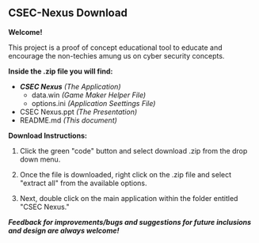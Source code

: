 ## CSEC-Nexus Download

**Welcome!**

This project is a proof of concept educational tool to educate and encourage the non-techies amung us on cyber security concepts.

**Inside the .zip file you will find:**
 - ***CSEC Nexus*** *(The Application)*
   - data.win *(Game Maker Helper File)*
   - options.ini *(Application Seettings File)*
 - CSEC Nexus.ppt *(The Presentation)*
 - README.md *(This document)*
 
 
**Download Instructions:**

1. Click the green "code" button and select download .zip from the drop down menu.

2. Once the file is downloaded, right click on the .zip file and select "extract all" from the available options.

3. Next, double click on the main application within the folder entitled "CSEC Nexus."

***Feedback for improvements/bugs and suggestions for future inclusions and design are always welcome!***
